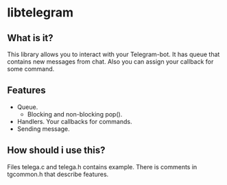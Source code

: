 libtelegram
===========

What is it?
-----------

This library allows you to interact with your Telegram-bot. It has queue that contains new messages from chat. Also you can assign your callback for some command.

Features
--------

+ Queue.
	+ Blocking and non-blocking pop().
+ Handlers. Your callbacks for commands.
+ Sending message.

How should i use this?
----------------------

Files telega.c and telega.h contains example. There is comments in tgcommon.h that describe features. 
